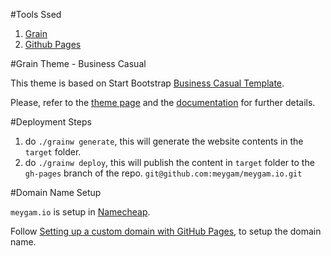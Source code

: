 #Tools Ssed
 1. [Grain]
 2. [Github Pages]
  
#Grain Theme - Business Casual

This theme is based on Start Bootstrap [Business Casual Template].

Please, refer to the [theme page] and the [documentation] for further details.

#Deployment Steps
1. do `./grainw generate`, this will generate the website contents in the `target` folder.
2. do `./grainw deploy`, this will publish the content in `target` folder to the `gh-pages` branch of the repo. 
    `git@github.com:meygam/meygam.io.git`

#Domain Name Setup

`meygam.io` is setup in [Namecheap]. 

Follow [Setting up a custom domain with GitHub Pages], to setup the domain name.
 


[Grain]: http://sysgears.com/grain/
[Github Pages]: https://pages.github.com/ 
[Namecheap]: https://www.namecheap.com/
[Setting up a custom domain with GitHub Pages]: https://help.github.com/articles/setting-up-a-custom-domain-with-github-pages/
[Business Casual Template]: http://startbootstrap.com/template-overviews/business-casual/
[documentation]: http://sysgears.com/grain/docs/latest/
[theme page]: http://sysgears.com/grain/themes/business/
